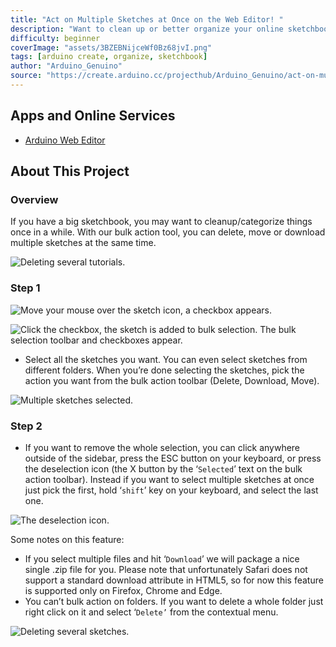 ```yaml
---
title: "Act on Multiple Sketches at Once on the Web Editor! "
description: "Want to clean up or better organize your online sketchbook? Do it in just a few clicks on the Arduino Web Editor!"
difficulty: beginner
coverImage: "assets/3BZEBNijceWf0Bz68jvI.png"
tags: [arduino create, organize, sketchbook]
author: "Arduino_Genuino"
source: "https://create.arduino.cc/projecthub/Arduino_Genuino/act-on-multiple-sketches-at-once-on-the-web-editor-4cdf07"
---
```


## Apps and Online Services

- [Arduino Web Editor](https://create.arduino.cc/editor)

## About This Project

### Overview

If you have a big sketchbook, you may want to cleanup/categorize things once in a while. With our bulk action tool, you can delete, move or download multiple sketches at the same time.

![Deleting several tutorials.](assets/DhyU1A131WOJsYHD3gLU.gif)

### Step 1


![Move your mouse over the sketch icon, a checkbox appears.](assets/LrkQH9omEpBjxLlaEth0.png)


![Click the checkbox, the sketch is added to bulk selection. The bulk selection toolbar and checkboxes appear.](assets/hhoCWdKAxVb7fNL4nXJL.png)

- Select all the sketches you want. You can even select sketches from different folders. When you’re done selecting the sketches, pick the action you want from the bulk action toolbar (Delete, Download, Move).

![Multiple sketches selected.](assets/bprBaXi0MJOeAQydjWCT.png)

### Step 2

- If you want to remove the whole selection, you can click anywhere outside of the sidebar, press the ESC button on your keyboard, or press the deselection icon (the X button by the ‘`Selected`’ text on the bulk action toolbar). Instead if you want to select multiple sketches at once just pick the first, hold ‘`shift`’ key on your keyboard, and select the last one.

![The deselection icon.](assets/Q0d173wyftihzv8ohlbG.png)

Some notes on this feature:

- If you select multiple files and hit ‘`Download`’ we will package a nice single .zip file for you. Please note that unfortunately Safari does not support a standard download attribute in HTML5, so for now this feature is supported only on Firefox, Chrome and Edge.
- You can’t bulk action on folders. If you want to delete a whole folder just right click on it and select ‘`Delete’` from the contextual menu.

![Deleting several sketches.](assets/z4XxV1LmkXS6zkRzqhit.gif)